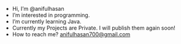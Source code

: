 - Hi, I’m @anifulhasan
- I’m interested in programming.
- I’m currently learning Java.
- Currently my Projects are Private. I will publish them again soon!
- How to reach me? anifulhasan700@gmail.com

<!---
anifulhasan/anifulhasan is a ✨ special ✨ repository because its `README.md` (this file) appears on your GitHub profile.
You can click the Preview link to take a look at your changes.
--->
